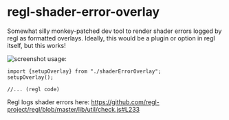 # regl-shader-error-overlay

Somewhat silly monkey-patched dev tool to render shader errors logged by regl as formatted overlays.
Ideally, this would be a plugin or option in regl itself, but this works!

![screenshot](https://i.imgur.com/B8vpErz.png)
usage:
```
import {setupOverlay} from "./shaderErrorOverlay";
setupOverlay();

//... (regl code)
```

Regl logs shader errors here: https://github.com/regl-project/regl/blob/master/lib/util/check.js#L233
